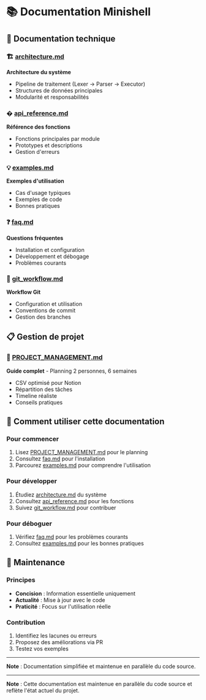 # 📚 Documentation Minishell

## 🎯 Documentation technique

### 🏗️ [architecture.md](architecture.md)
**Architecture du système**
- Pipeline de traitement (Lexer → Parser → Executor)
- Structures de données principales
- Modularité et responsabilités

### � [api_reference.md](api_reference.md)
**Référence des fonctions**
- Fonctions principales par module
- Prototypes et descriptions
- Gestion d'erreurs

### 💡 [examples.md](examples.md)
**Exemples d'utilisation**
- Cas d'usage typiques
- Exemples de code
- Bonnes pratiques

### ❓ [faq.md](faq.md)
**Questions fréquentes**
- Installation et configuration
- Développement et débogage
- Problèmes courants

### 🔄 [git_workflow.md](git_workflow.md)
**Workflow Git**
- Configuration et utilisation
- Conventions de commit
- Gestion des branches

## 📋 Gestion de projet

### 🚀 [PROJECT_MANAGEMENT.md](PROJECT_MANAGEMENT.md)
**Guide complet** - Planning 2 personnes, 6 semaines
- CSV optimisé pour Notion
- Répartition des tâches
- Timeline réaliste
- Conseils pratiques

## 🎯 Comment utiliser cette documentation

### Pour commencer
1. Lisez [PROJECT_MANAGEMENT.md](PROJECT_MANAGEMENT.md) pour le planning
2. Consultez [faq.md](faq.md) pour l'installation
3. Parcourez [examples.md](examples.md) pour comprendre l'utilisation

### Pour développer
1. Étudiez [architecture.md](architecture.md) du système
2. Consultez [api_reference.md](api_reference.md) pour les fonctions
3. Suivez [git_workflow.md](git_workflow.md) pour contribuer

### Pour déboguer
1. Vérifiez [faq.md](faq.md) pour les problèmes courants
2. Consultez [examples.md](examples.md) pour les bonnes pratiques

## 🔧 Maintenance

### Principes
- **Concision** : Information essentielle uniquement
- **Actualité** : Mise à jour avec le code
- **Praticité** : Focus sur l'utilisation réelle

### Contribution
1. Identifiez les lacunes ou erreurs
2. Proposez des améliorations via PR
3. Testez vos exemples

---

**Note** : Documentation simplifiée et maintenue en parallèle du code source.

---

**Note** : Cette documentation est maintenue en parallèle du code source et reflète l'état actuel du projet.
